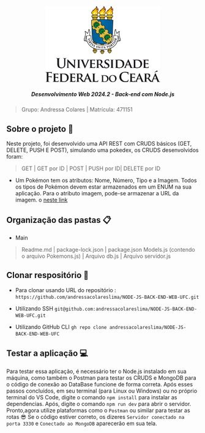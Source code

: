 <div align="center">
<img src="logo (2).png" alt="logo.png" width="300">
</div>

<h5 align="center">Desenvolvimento Web 2024.2 - Back-end com Node.js</h5>

> Grupo: Andressa Colares | Matrícula: 471151

## Sobre o projeto 🚀
Neste projeto, foi desenvolvido uma API REST com CRUDS básicos (GET, DELETE, PUSH E POST), simulando uma pokedex, os CRUDS desenvolvidos foram:
> GET |
> GET por ID |
> POST |
> PUSH por ID|
> DELETE por ID
- Um Pokémon tem os atributos: Nome, Número, Tipo e a Imagem. Todos os tipos de
Pokémon devem estar armazenados em um ENUM na sua aplicação. Para o atributo
imagem, pode-se armazenar a URL da imagem.
o [neste link](https://raw.githubusercontent.com/PokeAPI/sprites/master/sprites/pokemon/1)

## Organização das pastas 📋

- Main
> Readme.md |
> package-lock.json |
> package.json 
> Models.js (contendo o arquivo Pokemons.js) |
> Arquivo db.js |
> Arquivo servidor.js

## Clonar respositório 📎

- Para clonar usando URL do repositório :
``https://github.com/andressacolareslima/NODE-JS-BACK-END-WEB-UFC.git``

- Utilizando SSH
``git@github.com:andressacolareslima/NODE-JS-BACK-END-WEB-UFC.git``

- Utilizando GitHub CLI
``gh repo clone andressacolareslima/NODE-JS-BACK-END-WEB-UFC``

## Testar a aplicação 💻
Para testar essa aplicação, é necessário ter o Node.js instalado em sua máquina, como também o Postman para testar os CRUDS e MongoDB para o código de conexão ao DataBase funcione de forma correta.
Após esses passos concluídos, em seu terminal (para Linux ou Windows) ou no próprio terminal do VS Code, digite o comando ``npm install`` para instalar as dependencias. Após, digite o comando ``npm run dev`` para abrir o servidor.
Pronto,agora utilize plataformas como o ``Postman`` ou similar para testar as rotas :sunglasses:
Se o código estiver correto, os dizeres ``Servidor conectado na porta 3330`` e ``Conectado ao MongoDB`` aparecerão em sua tela. 
